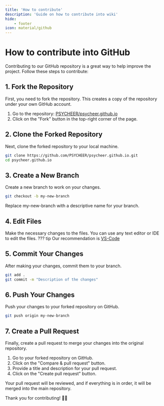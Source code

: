 ```yaml
---
title: 'How to contribute'
description: 'Guide on how to contribute into wiki'
hide:
    - footer
icon: material/github
---
```


# How to contribute into GitHub

Contributing to our GitHub repository is a great way to help improve the project. Follow these steps to contribute:

## 1. Fork the Repository

First, you need to fork the repository. This creates a copy of the repository under your own GitHub account.

1. Go to the repository: [PSYCHEER/psycheer.github.io](https://github.com/PSYCHEER/psycheer.github.io)
2. Click on the "Fork" button in the top-right corner of the page.

## 2. Clone the Forked Repository

Next, clone the forked repository to your local machine.

```sh
git clone https://github.com/PSYCHEER/psycheer.github.io.git
cd psycheer.github.io
```

## 3. Create a New Branch

Create a new branch to work on your changes.
```sh
git checkout -b my-new-branch
```

Replace my-new-branch with a descriptive name for your branch.

## 4. Edit Files

Make the necessary changes to the files. You can use any text editor or IDE to edit the files.
??? tip
    Our recommendation is [VS-Code](https://code.visualstudio.com)

## 5. Commit Your Changes

After making your changes, commit them to your branch.

```sh
git add .
git commit -m "Description of the changes"
```

## 6. Push Your Changes

Push your changes to your forked repository on GitHub.

```sh
git push origin my-new-branch
```

## 7. Create a Pull Request

Finally, create a pull request to merge your changes into the original repository.

1. Go to your forked repository on GitHub.
2. Click on the "Compare & pull request" button.
3. Provide a title and description for your pull request.
4. Click on the "Create pull request" button.

Your pull request will be reviewed, and if everything is in order, it will be merged into the main repository.

Thank you for contributing! 💖👑
